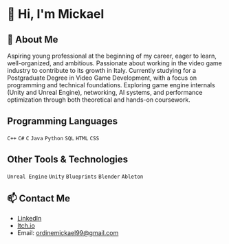 # 👋 Hi, I'm Mickael

## 🤔 About Me
Aspiring young professional at the beginning of my career, eager to learn, well-organized, and ambitious. 
Passionate about working in the video game industry to contribute to its growth in Italy.
Currently studying for a Postgraduate Degree in Video Game Development, with a focus on programming and technical foundations. Exploring game engine internals (Unity and Unreal Engine), networking, AI systems, and performance optimization through both theoretical and hands-on coursework.

## Programming Languages
 `C++` `C#` `C` `Java` `Python` `SQL` `HTML` `CSS`

## Other Tools & Technologies
`Unreal Engine` `Unity` `Blueprints` `Blender` `Ableton`

## 📫 Contact Me
- [LinkedIn](https://www.linkedin.com/in/mickael-ordine-2440951b2/)  
- [Itch.io](https://mickael-ordine.itch.io/)  
- Email: ordinemickael99@gmail.com
